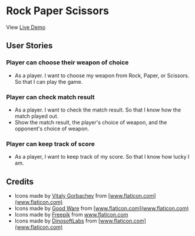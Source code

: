 # Rock Paper Scissors
View [Live Demo](https://gunhoo93.github.io/odin-rock-paper-scissor/)

## User Stories
### Player can choose their weapon of choice
- As a player. I want to choose my weapon from Rock, Paper, or Scissors. So that I can play the game. 

### Player can check match result
- As a player. I want to check the match result. So that I know how the match played out.
- Show the match result, the player's choice of weapon, and the opponent's choice of weapon.

### Player can keep track of score
- As a player, I want to keep track of my score. So that I know how lucky I am.

## Credits
- Icons made by [Vitaly Gorbachev](https://www.flaticon.com/authors/vitaly-gorbachev) from [www.flaticon.com](www.flaticon.com)
- Icons made by [Good Ware](https://www.flaticon.com/authors/good-ware) from [www.flaticon.com](www.flaticon.com)
- Icons made by [Freepik](https://www.freepik.com) from www.flaticon.com
- Icons made by [DinosoftLabs](https://www.flaticon.com/authors/dinosoftlabs) from [www.flaticon.com](www.flaticon.com)